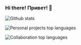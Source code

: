 ### Hi there! Привет! 👋

![Github stats](https://github-readme-stats.vercel.app/api?username=plasmaa0&show_icons=true&theme=dracula)

![Personal projects top languages](https://github-readme-stats-git-master-rstaa-rickstaa.vercel.app/api/top-langs/?username=Plasmaa0&langs_count=10&layout=compact&theme=dracula&custom_title=Personal%20projects%20top%20languages)

![Collaboration top languages](https://github-readme-stats-git-master-rstaa-rickstaa.vercel.app/api/top-langs/?username=Plasmaa0&langs_count=10&layout=compact&theme=dracula&custom_title=Collaboration%20top%20languages&role=COLLABORATOR)

